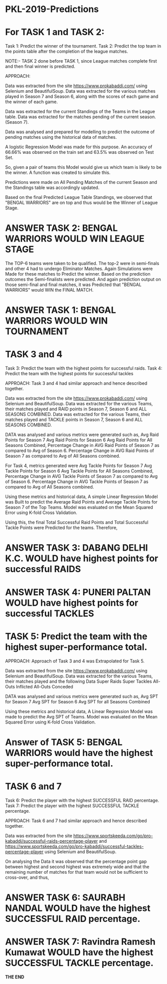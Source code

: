 # PKL-2019-Predictions

# For TASK 1 and TASK 2:

Task 1: Predict the winner of the tournament.
Task 2: Predict the top team in the points table after the completion of the league matches.

NOTE:- TASK 2 done before TASK 1, since League matches complete first and then final winner is predicted.

APPROACH:

Data was extracted from the site https://www.prokabaddi.com/ using Selenium and BeautifulSoup.
Data was extracted for the various matches played in Season 7 and Season 6, along with the scores of each game and the winner of each game.

Data was extracted for the current Standings of the Teams in the League table.
Data was extracted for the matches pending of the current season. (Season 7).

Data was analysed and prepared for modelling to predict the outcome of pending matches using the historical data of matches.

A logistic Regression Model was made for this purpose.
An accuracy of 66.66% was observed on the train set and 63.5% was observed on Test Set.

So, given a pair of teams this Model would give us which team is likely to be the winner.
A function was created to simulate this.

Predictions were made on All Pending Matches of the current Season and the Standings table was accordingly updated.

Based on the final Predicted League Table Standings, we observed that "BENGAL WARRIORS" are on top and thus would be the Winner of League Stage.

# ANSWER TASK 2: BENGAL WARRIORS WOULD WIN LEAGUE STAGE

The TOP-6 teams were taken to be qualified. The top-2 were in semi-finals and other 4 had to undergo Eliminator Matches.
Again Simulations were Made for these matches to Predict the winner.
Based on the prediction outcomes the Semi-finalists were predicted.
And again prediction output on those semi-final and final matches, it was Predicted that "BENGAL WARRIORS" would WIN the FINAL MATCH.

# ANSWER TASK 1: BENGAL WARRIORS WOULD WIN TOURNAMENT


# TASK 3 and 4

Task 3: Predict the team with the highest points for successful raids.
Task 4: Predict the team with the highest points for successful tackles

APPROACH:
Task 3 and 4 had similar approach and hence described together.

Data was extracted from the site https://www.prokabaddi.com/ using Selenium and BeautifulSoup.
Data was extracted for the various Teams, their matches played and RAID points in Season 7, Season 6 and ALL SEASONS COMBINED. 
Data was extracted for the various Teams, their matches played and TACKLE points in Season 7, Season 6 and ALL SEASONS COMBINED.

DATA was analysed and various metrics were generated such as,
Avg Raid Points for Season 7
Avg Raid Points for Season 6
Avg Raid Points for All Seasons Combined,
Percentage Change in AVG Raid Points of Season 7 as compared to Avg of Season 6.
Percentage Change in AVG Raid Points of Season 7 as compared to Avg of All Seasons combined.

For Task 4, metrics generated were
Avg Tackle Points for Season 7
Avg Tackle Points for Season 6
Avg Tackle Points for All Seasons Combined,
Percentage Change in AVG Tackle Points of Season 7 as compared to Avg of Season 6.
Percentage Change in AVG Tackle Points of Season 7 as compared to Avg of All Seasons combined.

Using these metrics and historical data, A simple Linear Regression Model was Built to predict the Average Raid Points and Average Tackle Points for Season 7 of the Top Teams.
Model was evaluated on the Mean Squared Error using K-fold Cross Validation.

Using this, the final Total Successful Raid Points and Total Successful Tackle Points were Predicted for the teams.
Therefore,

# ANSWER TASK 3: DABANG DELHI K.C. WOULD have highest points for successful RAIDS
# ANSWER TASK 4: PUNERI PALTAN  WOULD have highest points for successful TACKLES


# TASK 5: Predict the team with the highest super-performance total.

APPROACH:
Approach of Task 3 and 4 was Extrapolated for Task 5.

Data was extracted from the site https://www.prokabaddi.com/ using Selenium and BeautifulSoup.
Data was extracted for the various Teams, their matches played and the following Data
Super Raids
Super Tackles
All-Outs Inflicted
All-Outs Conceded

DATA was analysed and various metrics were generated such as,
Avg SPT for Season 7
Avg SPT for Season 6
Avg SPT for all Seasons Combined

Using these metrics and historical data, A Linear Regression Model was made to predict the Avg SPT of Teams.
Model was evaluated on the Mean Squared Error using K-fold Cross Validation.

# Answer of TASK 5: BENGAL WARRIORS would have the highest super-performance total.

# TASK 6 and 7

Task 6: Predict the player with the highest SUCCESSFUL RAID percentage.
Task 7: Predict the player with the highest SUCCESSFUL TACKLE percentage.

APPROACH:
Task 6 and 7 had similar approach and hence described together.

Data was extracted from the site https://www.sportskeeda.com/go/pro-kabaddi/successful-raids-percentage-player 
and https://www.sportskeeda.com/go/pro-kabaddi/successful-tackles-percentage-player
using Selenium and BeautifulSoup.

On analysing the Data it was observed that the percentage point gap between highest and second highest was extremely wide and that the remaining number of matches for that team would not be sufficient to cross-over, and thus,

# ANSWER TASK 6: SAURABH NANDAL WOULD have the highest SUCCESSFUL RAID percentage.
# ANSWER TASK 7: Ravindra Ramesh Kumawat  WOULD have the highest SUCCESSFUL TACKLE percentage.

**THE END**
